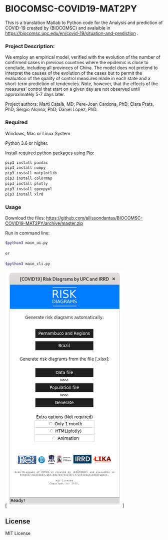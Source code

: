 # BIOCOMSC-COVID19-MAT2PY
This is a translation Matlab to Python code for the Analysis and prediction of COVID-19 created by (BIOCOMSC) and avalaible in https://biocomsc.upc.edu/en/covid-19/situation-and-prediction .

### Project Description:
We employ an empirical model, verified with the evolution of the number of confirmed cases in previous countries where the epidemic is close to conclude, including all provinces of China. The model does not pretend to interpret the causes of the evolution of the cases but to permit the evaluation of the quality of control measures made in each state and a short-term prediction of tendencies. Note, however, that the effects of the measures’ control that start on a given day are not observed until approximately 5-7 days later.

Project authors: Martí Català, MD; Pere-Joan Cardona, PhD; Clara Prats, PhD; Sergio Alonso, PhD; Daniel López, PhD.
### Required

Windows, Mac or Linux System 

Python 3.6 or higher.

Install required python packages using Pip: 
```sh
pip3 install pandas
pip3 install numpy
pip3 install matplotlib 
pip3 install colormap
pip3 install plotly
pip3 install openpyxl
pip3 install xlrd

```
### Usage 

Download the files:
https://github.com/allissondantas/BIOCOMSC-COVID19-MAT2PY/archive/master.zip

Run in command line:
```sh
$python3 main_ui.py 

or 

$python3 main_cli.py
```

[![screenshot](screenshot.png)]

License
---- 

MIT License